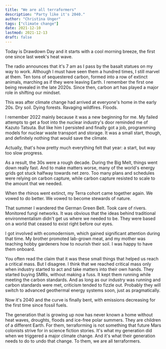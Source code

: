 ```yaml
---
title: "We are all terraformers"
description: "Party like it's 2040."
author: "Christina Unger"
tags: ["climate change"]
date: 2021-12-10
lastmod: 2021-12-13
draft: false
---
```


Today is Drawdown Day and it starts with a cool morning breeze, the first one since last week's heat wave.

The radio announces that it's 7 am as I pass by the basalt statues on my way to work. Although I must have seen them a hundred times, I still marvel at them. Ten tons of sequestered carbon, formed into a row of extinct animals, marching as if they were leaving Earth. I remember the first one being revealed in the late 2020s. Since then, carbon art has played a major role in shifting our mindset.

This was after climate change had arrived at everyone's home in the early 20s. Dry soil. Dying forests. Ravaging wildfires. Floods.

I remember 2022 mainly because it was a new beginning for me. My failed attempts to get a foot into the nuclear industry's door reminded me of Kazuto Tatsuta. But like him I persisted and finally got a job, programming models for nuclear waste transport and storage. It was a small start, though, and definitely nothing that would save the climate.

Actually, that's how pretty much everything felt that year: a start, but way too slow progress.  

As a result, the 30s were a rough decade. During the Big Melt, things went down really fast.
And to make matters worse, many of the world's energy grids got stuck halfway towards net zero. Too many plans and schedules were relying on carbon capture, while carbon capture resisted to scale to the amount that we needed.

When the rhinos went extinct, my Terra cohort came together again. We vowed to do better. We vowed to become stewards of nature.

That summer I wandered the German Green Belt. Took care of rivers. Monitored fungi networks. It was obvious that the ideas behind traditional environmentalism didn't get us where we needed to be. They were based on a world that ceased to exist right before our eyes.

I got involved with ecomodernism, which gained significant attention during that time. My brother promoted lab-grown meat, and my mother was teaching hobby gardeners how to nourish their soil. I was happy to have them onboard.

You often read the claim that it was these small things that helped us reach a critical mass. But I disagree. I think that we reached critical mass only when industry started to act and take matters into their own hands. They started buying SMRs, without making a fuss. It kept them running while meeting the carbon standards. And as long as our industry was running and carbon standards were met, criticism tended to fizzle out. Probably they will switch to advanced geothermal energy systems soon, just as pragmatically.

Now it's 2040 and the curve is finally bent, with emissions decreasing for the first time since fossil fuels.

The generation that is growing up now has never known a home without heat waves, droughts, floods and ice-free polar summers. They are children of a different Earth. For them, terraforming is not something that future Mars colonists strive for in science fiction stories. It's what my generation did when we triggered a major climate change. And it's what their generation needs to do to undo that change. To them, we are all terraformers.
